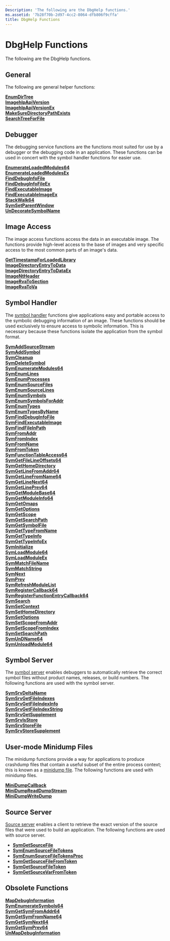 ```yaml
---
Description: 'The following are the DbgHelp functions.'
ms.assetid: '7b28f70b-2d97-4cc2-8064-dfb806f9cffa'
title: DbgHelp Functions
---
```


# DbgHelp Functions

The following are the DbgHelp functions.

## General

The following are general helper functions:

<dl>

[**EnumDirTree**](enumdirtree.md)  
[**ImagehlpApiVersion**](imagehlpapiversion.md)  
[**ImagehlpApiVersionEx**](imagehlpapiversionex.md)  
[**MakeSureDirectoryPathExists**](makesuredirectorypathexists.md)  
[**SearchTreeForFile**](searchtreeforfile.md)  
</dl>

## Debugger

The debugging service functions are the functions most suited for use by a debugger or the debugging code in an application. These functions can be used in concert with the symbol handler functions for easier use.

<dl>

[**EnumerateLoadedModules64**](enumerateloadedmodules64.md)  
[**EnumerateLoadedModulesEx**](enumerateloadedmodulesex.md)  
[**FindDebugInfoFile**](finddebuginfofile.md)  
[**FindDebugInfoFileEx**](finddebuginfofileex.md)  
[**FindExecutableImage**](findexecutableimage.md)  
[**FindExecutableImageEx**](findexecutableimageex.md)  
[**StackWalk64**](stackwalk64.md)  
[**SymSetParentWindow**](symsetparentwindow.md)  
[**UnDecorateSymbolName**](undecoratesymbolname.md)  
</dl>

## Image Access

The image access functions access the data in an executable image. The functions provide high-level access to the base of images and very specific access to the most common parts of an image's data.

<dl>

[**GetTimestampForLoadedLibrary**](gettimestampforloadedlibrary.md)  
[**ImageDirectoryEntryToData**](imagedirectoryentrytodata.md)  
[**ImageDirectoryEntryToDataEx**](imagedirectoryentrytodataex.md)  
[**ImageNtHeader**](imagentheader.md)  
[**ImageRvaToSection**](imagervatosection.md)  
[**ImageRvaToVa**](imagervatova.md)  
</dl>

## Symbol Handler

The [symbol handler](symbol-handling.md) functions give applications easy and portable access to the symbolic debugging information of an image. These functions should be used exclusively to ensure access to symbolic information. This is necessary because these functions isolate the application from the symbol format.

<dl>

[**SymAddSourceStream**](symaddsourcestream.md)  
[**SymAddSymbol**](symaddsymbol.md)  
[**SymCleanup**](symcleanup.md)  
[**SymDeleteSymbol**](symdeletesymbol.md)  
[**SymEnumerateModules64**](symenumeratemodules64.md)  
[**SymEnumLines**](symenumlines.md)  
[**SymEnumProcesses**](symenumprocesses.md)  
[**SymEnumSourceFiles**](symenumsourcefiles.md)  
[**SymEnumSourceLines**](symenumsourcelines.md)  
[**SymEnumSymbols**](symenumsymbols.md)  
[**SymEnumSymbolsForAddr**](symenumsymbolsforaddr.md)  
[**SymEnumTypes**](symenumtypes.md)  
[**SymEnumTypesByName**](symenumtypesbyname.md)  
[**SymFindDebugInfoFile**](symfinddebuginfofile.md)  
[**SymFindExecutableImage**](symfindexecutableimage.md)  
[**SymFindFileInPath**](symfindfileinpath.md)  
[**SymFromAddr**](symfromaddr.md)  
[**SymFromIndex**](symfromindex.md)  
[**SymFromName**](symfromname.md)  
[**SymFromToken**](symfromtoken.md)  
[**SymFunctionTableAccess64**](symfunctiontableaccess64.md)  
[**SymGetFileLineOffsets64**](symgetfilelineoffsets64.md)  
[**SymGetHomeDirectory**](symgethomedirectory.md)  
[**SymGetLineFromAddr64**](symgetlinefromaddr64.md)  
[**SymGetLineFromName64**](symgetlinefromname64.md)  
[**SymGetLineNext64**](symgetlinenext64.md)  
[**SymGetLinePrev64**](symgetlineprev64.md)  
[**SymGetModuleBase64**](symgetmodulebase64.md)  
[**SymGetModuleInfo64**](symgetmoduleinfo64.md)  
[**SymGetOmaps**](symgetomaps.md)  
[**SymGetOptions**](symgetoptions.md)  
[**SymGetScope**](symgetscope.md)  
[**SymGetSearchPath**](symgetsearchpath.md)  
[**SymGetSymbolFile**](symgetsymbolfile.md)  
[**SymGetTypeFromName**](symgettypefromname.md)  
[**SymGetTypeInfo**](symgettypeinfo.md)  
[**SymGetTypeInfoEx**](symgettypeinfoex.md)  
[**SymInitialize**](syminitialize.md)  
[**SymLoadModule64**](symloadmodule64.md)  
[**SymLoadModuleEx**](symloadmoduleex.md)  
[**SymMatchFileName**](symmatchfilename.md)  
[**SymMatchString**](symmatchstring.md)  
[**SymNext**](symnext.md)  
[**SymPrev**](symprev.md)  
[**SymRefreshModuleList**](symrefreshmodulelist.md)  
[**SymRegisterCallback64**](symregistercallback64.md)  
[**SymRegisterFunctionEntryCallback64**](symregisterfunctionentrycallback64.md)  
[**SymSearch**](symsearch.md)  
[**SymSetContext**](symsetcontext.md)  
[**SymSetHomeDirectory**](symsethomedirectory.md)  
[**SymSetOptions**](symsetoptions.md)  
[**SymSetScopeFromAddr**](symsetscopefromaddr.md)  
[**SymSetScopeFromIndex**](symsetscopefromindex.md)  
[**SymSetSearchPath**](symsetsearchpath.md)  
[**SymUnDName64**](symundname64.md)  
[**SymUnloadModule64**](symunloadmodule64.md)  
</dl>

## Symbol Server

The [symbol server](symbol-servers-and-symbol-stores.md) enables debuggers to automatically retrieve the correct symbol files without product names, releases, or build numbers. The following functions are used with the symbol server.

<dl>

[**SymSrvDeltaName**](symsrvdeltaname.md)  
[**SymSrvGetFileIndexes**](symsrvgetfileindexes.md)  
[**SymSrvGetFileIndexInfo**](symsrvgetfileindexinfo.md)  
[**SymSrvGetFileIndexString**](symsrvgetfileindexstring.md)  
[**SymSrvGetSupplement**](symsrvgetsupplement.md)  
[**SymSrvIsStore**](symsrvisstore.md)  
[**SymSrvStoreFile**](symsrvstorefile.md)  
[**SymSrvStoreSupplement**](symsrvstoresupplement.md)  
</dl>

## User-mode Minidump Files

The minidump functions provide a way for applications to produce crashdump files that contain a useful subset of the entire process context; this is known as a [minidump file](minidump-files.md). The following functions are used with minidump files.

<dl>

[**MiniDumpCallback**](minidumpcallback.md)  
[**MiniDumpReadDumpStream**](minidumpreaddumpstream.md)  
[**MiniDumpWriteDump**](minidumpwritedump.md)  
</dl>

## Source Server

[Source server](source-server-and-source-indexing.md) enables a client to retrieve the exact version of the source files that were used to build an application. The following functions are used with source server.

-   [**SymGetSourceFile**](symgetsourcefile.md)
-   [**SymEnumSourceFileTokens**](symenumsourcefiletokens.md)
-   [**SymEnumSourceFileTokensProc**](symenumsourcefiletokensproc.md)
-   [**SymGetSourceFileFromToken**](symgetsourcefilefromtoken.md)
-   [**SymGetSourceFileToken**](symgetsourcefiletoken.md)
-   [**SymGetSourceVarFromToken**](symgetsourcevarfromtoken.md)

## Obsolete Functions

<dl>

[**MapDebugInformation**](mapdebuginformation.md)  
[**SymEnumerateSymbols64**](symenumeratesymbols64.md)  
[**SymGetSymFromAddr64**](symgetsymfromaddr64.md)  
[**SymGetSymFromName64**](symgetsymfromname64.md)  
[**SymGetSymNext64**](symgetsymnext64.md)  
[**SymGetSymPrev64**](symgetsymprev64.md)  
[**UnMapDebugInformation**](unmapdebuginformation.md)  
</dl>

 

 



